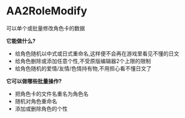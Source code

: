 
# AA2RoleModify
可以单个或批量修改角色卡的数据

**它能做什么?**
- 给角色随机以中式或日式重命名,这样便不会再在游戏里看见不懂的日文
- 给角色删除或添加任意个性,不受原版编辑器2个上限的限制
- 给角色随机的爱情/友情/色情持有物,不用担心看不懂日文了

**它可以做哪些批量操作?**
- 把角色卡的文件名重名为角色名
- 随机对角色重命名
- 添加或删除角色的个性
